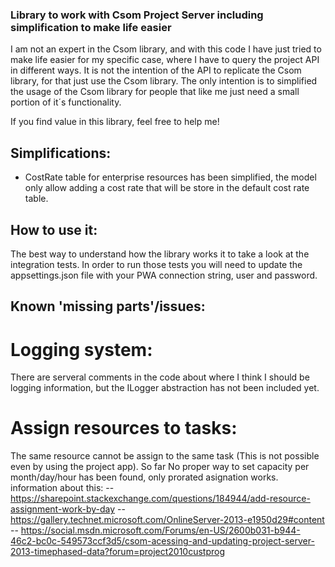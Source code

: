 ﻿### Library to work with Csom Project Server including simplification to make life easier

I am not an expert in the Csom library, and with this code I have just tried to make life easier for my specific case, where I have to query the project API in different ways.
It is not the intention of the API to replicate the Csom library, for that just use the Csom library. 
The only intention is to simplified the usage of the Csom library for people that like me just need a small portion of it´s functionality.

If you find value in this library, feel free to help me!



## Simplifications:

 - CostRate table for enterprise resources has been simplified, the model only allow adding a cost rate that will be store in the default cost rate table.



## How to use it:

 The best way to understand how the library works it to take a look at the integration tests. 
 In order to run those tests you will need to update the appsettings.json file with your PWA connection string, user and password.



## Known 'missing parts'/issues:

# Logging system:
 There are serveral comments in the code about where I think I should be logging information, but the ILogger abstraction has not been included yet.

# Assign resources to tasks:
 The same resource cannot be assign to the same task (This is not possible even by using the project app).
 So far No proper way to set capacity per month/day/hour has been found, only prorated asignation works.
 information about this:
 -- https://sharepoint.stackexchange.com/questions/184944/add-resource-assignment-work-by-day
 -- https://gallery.technet.microsoft.com/OnlineServer-2013-e1950d29#content
 -- https://social.msdn.microsoft.com/Forums/en-US/2600b031-b944-46c2-bc0c-549573ccf3d5/csom-acessing-and-updating-project-server-2013-timephased-data?forum=project2010custprog